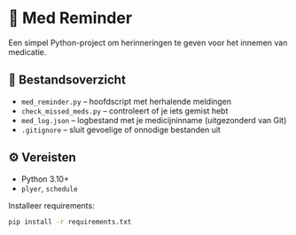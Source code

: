 # 💊 Med Reminder

Een simpel Python-project om herinneringen te geven voor het innemen van medicatie.

## 📂 Bestandsoverzicht

- `med_reminder.py` – hoofdscript met herhalende meldingen
- `check_missed_meds.py` – controleert of je iets gemist hebt
- `med_log.json` – logbestand met je medicijninname (uitgezonderd van Git)
- `.gitignore` – sluit gevoelige of onnodige bestanden uit

## ⚙️ Vereisten

- Python 3.10+
- `plyer`, `schedule`

Installeer requirements:
```bash
pip install -r requirements.txt

